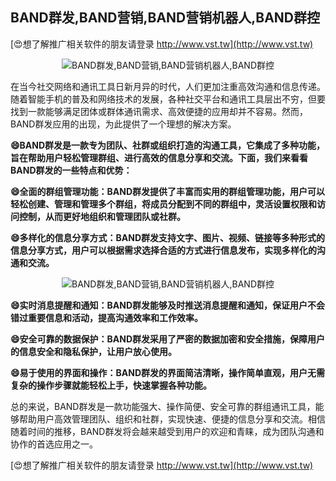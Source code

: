 ## **BAND群发,BAND营销,BAND营销机器人,BAND群控**

[😍想了解推广相关软件的朋友请登录 http://www.vst.tw](http://www.vst.tw)

 <center><img src="https://vst.tw/MP4/tuiguang/png/2.png" alt="BAND群发,BAND营销,BAND营销机器人,BAND群控"></center>

在当今社交网络和通讯工具日新月异的时代，人们更加注重高效沟通和信息传递。随着智能手机的普及和网络技术的发展，各种社交平台和通讯工具层出不穷，但要找到一款能够满足团体或群体通讯需求、高效便捷的应用却并不容易。然而，BAND群发应用的出现，为此提供了一个理想的解决方案。

**😄BAND群发是一款专为团队、社群或组织打造的沟通工具，它集成了多种功能，旨在帮助用户轻松管理群组、进行高效的信息分享和交流。下面，我们来看看BAND群发的一些特点和优势：**

**😄全面的群组管理功能：BAND群发提供了丰富而实用的群组管理功能，用户可以轻松创建、管理和管理多个群组，将成员分配到不同的群组中，灵活设置权限和访问控制，从而更好地组织和管理团队或社群。**

**😄多样化的信息分享方式：BAND群发支持文字、图片、视频、链接等多种形式的信息分享方式，用户可以根据需求选择合适的方式进行信息发布，实现多样化的沟通和交流。**

 <center><img src="https://vst.tw/MP4/tuiguang/png/1.png" alt="BAND群发,BAND营销,BAND营销机器人,BAND群控"></center>

**😄实时消息提醒和通知：BAND群发能够及时推送消息提醒和通知，保证用户不会错过重要信息和活动，提高沟通效率和工作效率。**

**😄安全可靠的数据保护：BAND群发采用了严密的数据加密和安全措施，保障用户的信息安全和隐私保护，让用户放心使用。**

**😄易于使用的界面和操作：BAND群发的界面简洁清晰，操作简单直观，用户无需复杂的操作步骤就能轻松上手，快速掌握各种功能。**

总的来说，BAND群发是一款功能强大、操作简便、安全可靠的群组通讯工具，能够帮助用户高效管理团队、组织和社群，实现快速、便捷的信息分享和交流。相信随着时间的推移，BAND群发将会越来越受到用户的欢迎和青睐，成为团队沟通和协作的首选应用之一。

[😍想了解推广相关软件的朋友请登录 http://www.vst.tw](http://www.vst.tw)



